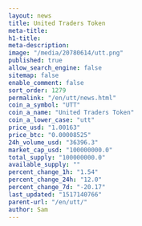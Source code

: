 ```yaml
---
layout: news
title: United Traders Token
meta-title: 
h1-title: 
meta-description: 
image: "/media/20780614/utt.png"
published: true
allow_search_engine: false
sitemap: false
enable_comment: false
sort_order: 1279
permalink: "/en/utt/news.html"
coin_a_symbol: "UTT"
coin_a_name: "United Traders Token"
coin_a_lower_case: "utt"
price_usd: "1.00163"
price_btc: "0.00008525"
24h_volume_usd: "36396.3"
market_cap_usd: "100000000.0"
total_supply: "100000000.0"
available_supply: ""
percent_change_1h: "1.54"
percent_change_24h: "12.0"
percent_change_7d: "-20.17"
last_updated: "1517140766"
parent-url: "/en/utt/"
author: Sam
---
```


